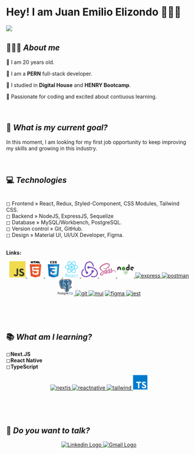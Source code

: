 
<h1 font-size="30px">Hey! I am Juan Emilio Elizondo 👨🏻‍💻</h1>
<img src="https://raw.githubusercontent.com/iampavangandhi/iampavangandhi/master/gifs/Hi.gif" width="30px">


## 👨🏻‍💻 *__About me__*

🔘 I am 20 years old.

🔘 I am a **PERN** full-stack developer.

🔘 I studied in **Digital House** and **HENRY Bootcamp**.

🔘 Passionate for coding and excited about contiuous learning.
<br>
<br>
<br>


## 🚀 *__What is my current goal?__*
In this moment, I am looking for my first job opportunity to keep improving my skills and growing in this industry.
<br>
<br>
<br>




## 💻 *__Technologies__*
<br>
◻ Frontend » React, Redux, Styled-Component, CSS Modules, Tailwind CSS.
<br>
◻ Backend » NodeJS, ExpressJS, Sequelize
<br>
◻ Database » MySQL/Workbench, PostgreSQL.
<br>
◻ Version control » Git, GitHub.
<br>
◻ Design » Material UI, UI/UX Developer, Figma.
<br>
<br>

**Links:**

<p align="center"> 
    <a href="https://developer.mozilla.org/en-US/docs/Web/JavaScript" target="_blank" rel="noreferrer"> <img src="https://raw.githubusercontent.com/devicons/devicon/master/icons/javascript/javascript-original.svg" alt="javascript" width="45" height="45"/> </a>
    <a href="https://www.w3.org/html/" target="_blank" rel="noreferrer"> <img src="https://raw.githubusercontent.com/devicons/devicon/master/icons/html5/html5-original-wordmark.svg" alt="html5" width="45" height="45"/> </a>
    <a href="https://www.w3schools.com/css/" target="_blank" rel="noreferrer"> <img src="https://raw.githubusercontent.com/devicons/devicon/master/icons/css3/css3-original-wordmark.svg" alt="css3" width="45" height="45"/> </a>
    <a href="https://reactjs.org/" target="_blank" rel="noreferrer"> <img src="https://raw.githubusercontent.com/devicons/devicon/master/icons/react/react-original-wordmark.svg" alt="react" width="45" height="45"/> </a>
    <a href="https://redux.js.org" target="_blank" rel="noreferrer"> <img src="https://raw.githubusercontent.com/devicons/devicon/master/icons/redux/redux-original.svg" alt="redux" width="45" height="45"/> </a>
    <a href="https://sass-lang.com" target="_blank" rel="noreferrer"> <img src="https://raw.githubusercontent.com/devicons/devicon/master/icons/sass/sass-original.svg" alt="sass" width="45" height="45"/> </a>
    <a href="https://nodejs.org" target="_blank" rel="noreferrer"> <img src="https://raw.githubusercontent.com/devicons/devicon/master/icons/nodejs/nodejs-original-wordmark.svg" alt="nodejs" width="45" height="45"/> </a>
    <a href="https://expressjs.com" target="_blank"><img src="https://www.nextontop.com/assets/img/services/web/expressjs.svg" background-color="#ffffff" alt="express" width="75" /> </a>
    <a href="https://postman.com" target="_blank" rel="noreferrer"> <img src="https://www.vectorlogo.zone/logos/getpostman/getpostman-icon.svg" alt="postman" width="45" height="45" /> </a>
    <a href="https://www.postgresql.org" target="_blank" rel="noreferrer"> <img src="https://raw.githubusercontent.com/devicons/devicon/master/icons/postgresql/postgresql-original-wordmark.svg" alt="postgresql" width="45" height="45"/> </a>
    <a href="https://git-scm.com/" target="_blank" rel="noreferrer"> <img src="https://www.vectorlogo.zone/logos/git-scm/git-scm-icon.svg" alt="git" width="45" height="45"/> </a>
    <a href="https://mui.com/" target="_blank"><img src="https://cdn.jsdelivr.net/gh/devicons/devicon/icons/materialui/materialui-original.svg" background-color="white" alt="mui" width="35" height="35" margin-top="100px"/></a>
    <a href="https://www.figma.com/" target="_blank" rel="noreferrer"> <img src="https://www.vectorlogo.zone/logos/figma/figma-icon.svg" alt="figma" width="45" height="45"/> </a>
    <a href="https://jestjs.io" target="_blank" rel="noreferrer"> <img src="https://www.vectorlogo.zone/logos/jestjsio/jestjsio-icon.svg" alt="jest" width="45" height="45"/> </a>
</p>
<br>
<br>
<br>

## 📚 *__What am I learning?__*
◻**Next.JS**
<br>
◻**React Native**
<br>
◻**TypeScript**
<br>
<p align="center">
</a> <a href="https://nextjs.org/" target="_blank" rel="noreferrer"> <img src="https://res.cloudinary.com/nacho-morales/image/upload/v1683592962/nextjs-removebg-preview_1_lqlbyg.png" alt="nextjs" width="40" height="40"/> </a> 
<a href="https://reactnative.dev/" target="_blank" rel="noreferrer"> <img src="https://reactnative.dev/img/header_logo.svg" alt="reactnative" width="40" height="40"/> 
</a> <a href="https://tailwindcss.com/" target="_blank" rel="noreferrer"> <img src="https://www.vectorlogo.zone/logos/tailwindcss/tailwindcss-icon.svg" alt="tailwind" width="40" height="40"/> </a> 
<a href="https://www.typescriptlang.org/" target="_blank" rel="noreferrer"> <img src="https://raw.githubusercontent.com/devicons/devicon/master/icons/typescript/typescript-original.svg" alt="typescript" width="40" height="40"/> </a> </p>
<br>
<br>
<br>


## 📩 *__Do you want to talk?__*
<p align="center">
    <a href="https://www.linkedin.com/in/juan-emilio-elizondo-728456220/" ><img src="https://cdn.icon-icons.com/icons2/99/PNG/512/linkedin_socialnetwork_17441.png" alt="Linkedin Logo" height="70" >
    <a href="mailto:juane.elizondo23@gmail.com" ><img src="https://cdn.icon-icons.com/icons2/2631/PNG/512/gmail_new_logo_icon_159149.png" alt="Gmail Logo" height="80" >
</p>
<!--
**Juane2305/Juane2305** is a ✨ _special_ ✨ repository because its `README.md` (this file) appears on your GitHub profile.

Here are some ideas to get you started:

- 🔭 I’m currently working on ...
- 🌱 I’m currently learning ...
- 👯 I’m looking to collaborate on ...
- 🤔 I’m looking for help with ...
- 💬 Ask me about ...
- 📫 How to reach me: ...
- 😄 Pronouns: ...
- ⚡ Fun fact: ...
-->
